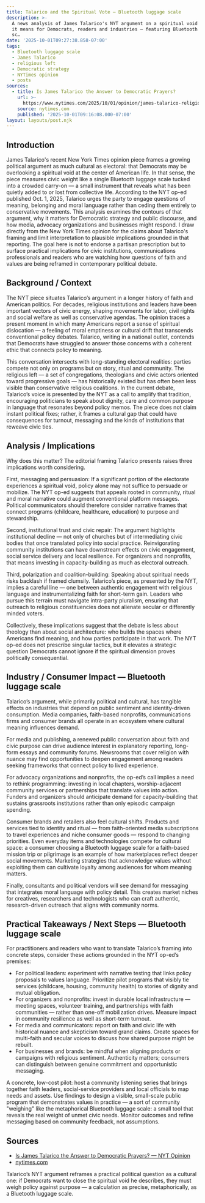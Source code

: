 ```yaml
---
title: Talarico and the Spiritual Vote — Bluetooth luggage scale
description: >-
  A news analysis of James Talarico's NYT argument on a spiritual void and what
  it means for Democrats, readers and industries — featuring Bluetooth luggage
  sc…
date: '2025-10-01T09:27:38.858-07:00'
tags:
  - Bluetooth luggage scale
  - James Talarico
  - religious left
  - Democratic strategy
  - NYTimes opinion
  - posts
sources:
  - title: Is James Talarico the Answer to Democratic Prayers?
    url: >-
      https://www.nytimes.com/2025/10/01/opinion/james-talarico-religious-left.html
    source: nytimes.com
    published: '2025-10-01T09:16:08.000-07:00'
layout: layouts/post.njk
---
```


## Introduction

James Talarico's recent New York Times opinion piece frames a growing political argument as much cultural as electoral: that Democrats may be overlooking a spiritual void at the center of American life. In that sense, the piece measures civic weight like a single Bluetooth luggage scale tucked into a crowded carry-on — a small instrument that reveals what has been quietly added to or lost from collective life. According to the NYT op-ed published Oct. 1, 2025, Talarico urges the party to engage questions of meaning, belonging and moral language rather than ceding them entirely to conservative movements. This analysis examines the contours of that argument, why it matters for Democratic strategy and public discourse, and how media, advocacy organizations and businesses might respond. I draw directly from the New York Times opinion for the claims about Talarico's framing and limit interpretation to plausible implications grounded in that reporting. The goal here is not to endorse a partisan prescription but to surface practical implications for civic institutions, communications professionals and readers who are watching how questions of faith and values are being reframed in contemporary political debate.

## Background / Context

The NYT piece situates Talarico’s argument in a longer history of faith and American politics. For decades, religious institutions and leaders have been important vectors of civic energy, shaping movements for labor, civil rights and social welfare as well as conservative agendas. The opinion traces a present moment in which many Americans report a sense of spiritual dislocation — a feeling of moral emptiness or cultural drift that transcends conventional policy debates. Talarico, writing in a national outlet, contends that Democrats have struggled to answer those concerns with a coherent ethic that connects policy to meaning.

This conversation intersects with long-standing electoral realities: parties compete not only on programs but on story, ritual and community. The religious left — a set of congregations, theologians and civic actors oriented toward progressive goals — has historically existed but has often been less visible than conservative religious coalitions. In the current debate, Talarico’s voice is presented by the NYT as a call to amplify that tradition, encouraging politicians to speak about dignity, care and common purpose in language that resonates beyond policy memos. The piece does not claim instant political fixes; rather, it frames a cultural gap that could have consequences for turnout, messaging and the kinds of institutions that reweave civic ties.

## Analysis / Implications

Why does this matter? The editorial framing Talarico presents raises three implications worth considering.

First, messaging and persuasion: If a significant portion of the electorate experiences a spiritual void, policy alone may not suffice to persuade or mobilize. The NYT op-ed suggests that appeals rooted in community, ritual and moral narrative could augment conventional platform messages. Political communicators should therefore consider narrative frames that connect programs (childcare, healthcare, education) to purpose and stewardship.

Second, institutional trust and civic repair: The argument highlights institutional decline — not only of churches but of intermediating civic bodies that once translated policy into social practice. Reinvigorating community institutions can have downstream effects on civic engagement, social service delivery and local resilience. For organizers and nonprofits, that means investing in capacity-building as much as electoral outreach.

Third, polarization and coalition-building: Speaking about spiritual needs risks backlash if framed clumsily. Talarico’s piece, as presented by the NYT, implies a careful line — one between authentic engagement with religious language and instrumentalizing faith for short-term gain. Leaders who pursue this terrain must navigate intra-party pluralism, ensuring that outreach to religious constituencies does not alienate secular or differently minded voters.

Collectively, these implications suggest that the debate is less about theology than about social architecture: who builds the spaces where Americans find meaning, and how parties participate in that work. The NYT op-ed does not prescribe singular tactics, but it elevates a strategic question Democrats cannot ignore if the spiritual dimension proves politically consequential.

## Industry / Consumer Impact — Bluetooth luggage scale

Talarico’s argument, while primarily political and cultural, has tangible effects on industries that depend on public sentiment and identity-driven consumption. Media companies, faith-based nonprofits, communications firms and consumer brands all operate in an ecosystem where cultural meaning influences demand.

For media and publishing, a renewed public conversation about faith and civic purpose can drive audience interest in explanatory reporting, long-form essays and community forums. Newsrooms that cover religion with nuance may find opportunities to deepen engagement among readers seeking frameworks that connect policy to lived experience.

For advocacy organizations and nonprofits, the op-ed’s call implies a need to rethink programming: investing in local chapters, worship-adjacent community services or partnerships that translate values into action. Funders and organizers should anticipate demand for capacity-building that sustains grassroots institutions rather than only episodic campaign spending.

Consumer brands and retailers also feel cultural shifts. Products and services tied to identity and ritual — from faith-oriented media subscriptions to travel experiences and niche consumer goods — respond to changing priorities. Even everyday items and technologies compete for cultural space: a consumer choosing a Bluetooth luggage scale for a faith-based mission trip or pilgrimage is an example of how marketplaces reflect deeper social movements. Marketing strategies that acknowledge values without exploiting them can cultivate loyalty among audiences for whom meaning matters.

Finally, consultants and political vendors will see demand for messaging that integrates moral language with policy detail. This creates market niches for creatives, researchers and technologists who can craft authentic, research-driven outreach that aligns with community norms.

## Practical Takeaways / Next Steps — Bluetooth luggage scale

For practitioners and readers who want to translate Talarico’s framing into concrete steps, consider these actions grounded in the NYT op-ed’s premises:

- For political leaders: experiment with narrative testing that links policy proposals to values language. Prioritize pilot programs that visibly tie services (childcare, housing, community health) to stories of dignity and mutual obligation.
- For organizers and nonprofits: invest in durable local infrastructure — meeting spaces, volunteer training, and partnerships with faith communities — rather than one-off mobilization drives. Measure impact in community resilience as well as short-term turnout.
- For media and communicators: report on faith and civic life with historical nuance and skepticism toward grand claims. Create spaces for multi-faith and secular voices to discuss how shared purpose might be rebuilt.
- For businesses and brands: be mindful when aligning products or campaigns with religious sentiment. Authenticity matters; consumers can distinguish between genuine commitment and opportunistic messaging.

A concrete, low-cost pilot: host a community listening series that brings together faith leaders, social-service providers and local officials to map needs and assets. Use findings to design a visible, small-scale public program that demonstrates values in practice — a sort of community "weighing" like the metaphorical Bluetooth luggage scale: a small tool that reveals the real weight of unmet civic needs. Monitor outcomes and refine messaging based on community feedback, not assumptions.

## Sources

- [Is James Talarico the Answer to Democratic Prayers? — NYT Opinion](https://www.nytimes.com/2025/10/01/opinion/james-talarico-religious-left.html)
- [nytimes.com](https://www.nytimes.com)

Talarico’s NYT argument reframes a practical political question as a cultural one: if Democrats want to close the spiritual void he describes, they must weigh policy against purpose — a calculation as precise, metaphorically, as a Bluetooth luggage scale.
